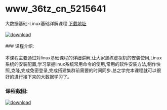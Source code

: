 # www_36tz_cn_5215641
大数据基础-Linux基础详解课程
[下载地址](http://www.36tz.cn/article/5215641 "下载地址")
<br/></br>[![download](http://36tz.cn/muke_img/2020_10_2-34.png "下载地址")](http://www.36tz.cn/article/5215641 "下载地址")
<br/></br>### 课程介绍:<br/></br>本课程主要通过对linux基础课程的详细讲解,让大家熟练虚拟机的安装使用,Linux系统的安装配置,学习掌握linux系统常用命令的使用,常用的软件安装方法,制作快照,克隆,完成免密登录,完成搭建集群前需要的时间同步.总之学完本课程就可以很好的进行接下来的大数据学习了。

### 课程截图:
[![download](http://36tz.cn/muke_img/2020_10_1-38.png "下载地址")](http://www.36tz.cn/article/5215641 "下载地址")
